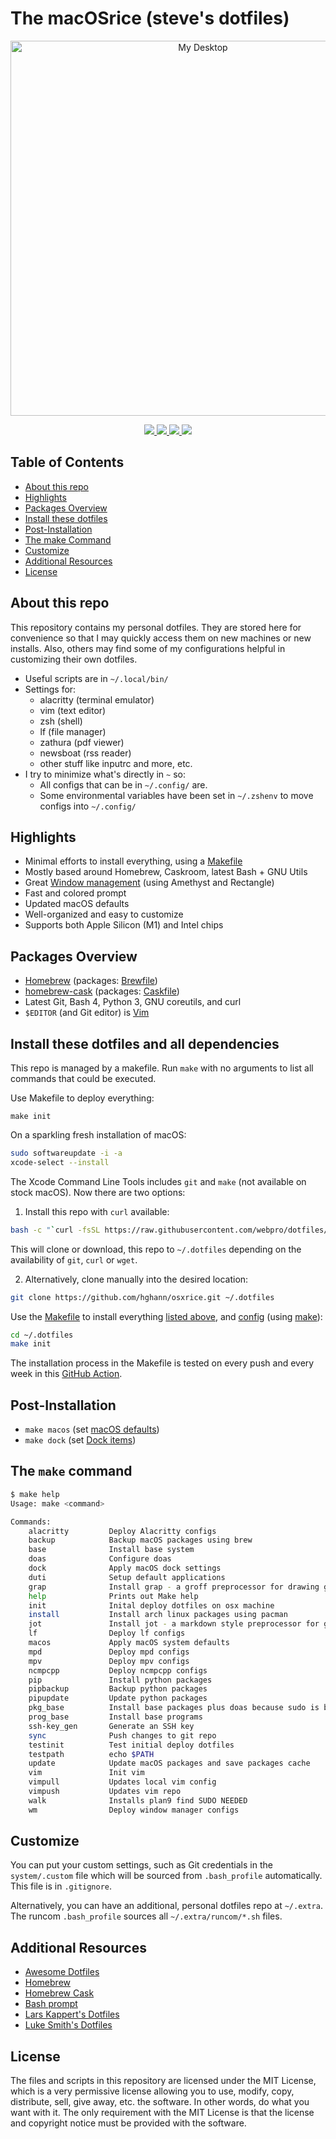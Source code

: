 # The macOSrice (steve's dotfiles)

<!-- Header & Preview Image -->
<p align="center">
    <img width="600" alt="My Desktop" src="https://github.com/hghann/osxrice/blob/master/screenshots/desktop.png">
</p>

<!-- Shields -->
<p align="center">
  <a href="https://github.com/hghann/osxrice/blob/master/LICENSE">
      <img src="https://img.shields.io/github/license/hghann/osxrice">
  </a>
  <a href="https://img.shields.io/github/languages/count/hghann/osxrice">
      <img src="https://img.shields.io/github/languages/count/hghann/osxrice">
  </a>
  <a href="https://img.shields.io/github/languages/code-size/hghann/osxrice">
      <img src="https://img.shields.io/github/languages/code-size/hghann/osxrice">
  </a>
  <a href="https://github.com/hghann/osxrice/pulse" alt="Activity">
      <img src="https://img.shields.io/github/commit-activity/m/hghann/osxrice">
  </a>
</p>

## Table of Contents

- [About this repo](#about-this-repo)
- [Highlights](#highlights)
- [Packages Overview](#packages-overview)
- [Install these dotfiles](#install-these-dotfiles-and-all-dependencies)
- [Post-Installation](#post-Installation)
- [The make Command](#the-make-command)
- [Customize](#customize)
- [Additional Resources](#additional-resources)
- [License](#license)

## About this repo

This repository contains my personal dotfiles. They are stored here for
convenience so that I may quickly access them on new machines or new installs.
Also, others may find some of my configurations helpful in customizing their
own dotfiles.

- Useful scripts are in `~/.local/bin/`
- Settings for:
	- alacritty (terminal emulator)
	- vim (text editor)
	- zsh (shell)
	- lf (file manager)
	- zathura (pdf viewer)
	- newsboat (rss reader)
	- other stuff like inputrc and more, etc.
- I try to minimize what's directly in `~` so:
	- All configs that can be in `~/.config/` are.
	- Some environmental variables have been set in `~/.zshenv` to move configs into `~/.config/`

## Highlights

- Minimal efforts to install everything, using a [Makefile](./Makefile)
- Mostly based around Homebrew, Caskroom, latest Bash + GNU Utils
- Great [Window management](https://github.com/hghann/osxrice/tree/master/.config/wm) (using Amethyst and Rectangle)
- Fast and colored prompt
- Updated macOS defaults
- Well-organized and easy to customize
- Supports both Apple Silicon (M1) and Intel chips

## Packages Overview

- [Homebrew](https://brew.sh) (packages: [Brewfile](./install/Brewfile))
- [homebrew-cask](https://github.com/Homebrew/homebrew-cask) (packages: [Caskfile](./install/Caskfile))
- Latest Git, Bash 4, Python 3, GNU coreutils, and curl
- `$EDITOR` (and Git editor) is [Vim](https://www.vim.org/)

## Install these dotfiles and all dependencies

This repo is managed by a makefile. Run `make` with no arguments to list
all commands that could be executed.

Use Makefile to deploy everything:

```
make init
```

On a sparkling fresh installation of macOS:

```bash
sudo softwareupdate -i -a
xcode-select --install
```

The Xcode Command Line Tools includes `git` and `make` (not available on stock
macOS). Now there are two options:

1. Install this repo with `curl` available:

```bash
bash -c "`curl -fsSL https://raw.githubusercontent.com/webpro/dotfiles/master/remote-install.sh`"
```

This will clone or download, this repo to `~/.dotfiles` depending on the
availability of `git`, `curl` or `wget`.

2. Alternatively, clone manually into the desired location:

```bash
git clone https://github.com/hghann/osxrice.git ~/.dotfiles
```

Use the [Makefile](./Makefile) to install everything
[listed above](#package-overview), and [config](./config) (using
[make](https://www.gnu.org/software/make/)):

```bash
cd ~/.dotfiles
make init
```

The installation process in the Makefile is tested on every push and every week
in this [GitHub Action](https://github.com/webpro/dotfiles/actions).

## Post-Installation

- `make macos` (set [macOS defaults](./.local/bin/macOS.sh))
- `make dock` (set [Dock items](./.local/bin/dock.sh))

## The `make` command

```bash
$ make help
Usage: make <command>

Commands:
    alacritty         Deploy Alacritty configs
    backup            Backup macOS packages using brew
    base              Install base system
    doas              Configure doas
    dock              Apply macOS dock settings
    duti              Setup default applications
    grap              Install grap - a groff preprocessor for drawing graphs
    help              Prints out Make help
    init              Inital deploy dotfiles on osx machine
    install           Install arch linux packages using pacman
    jot               Install jot - a markdown style preprocessor for groff
    lf                Deploy lf configs
    macos             Apply macOS system defaults
    mpd               Deploy mpd configs
    mpv               Deploy mpv configs
    ncmpcpp           Deploy ncmpcpp configs
    pip               Install python packages
    pipbackup         Backup python packages
    pipupdate         Update python packages
    pkg_base          Install base packages plus doas because sudo is bloat
    prog_base         Install base programs
    ssh-key_gen       Generate an SSH key
    sync              Push changes to git repo
    testinit          Test initial deploy dotfiles
    testpath          echo $PATH
    update            Update macOS packages and save packages cache
    vim               Init vim
    vimpull           Updates local vim config
    vimpush           Updates vim repo
    walk              Installs plan9 find SUDO NEEDED
    wm                Deploy window manager configs
```

## Customize

You can put your custom settings, such as Git credentials in the `system/.custom` file which will be sourced from
`.bash_profile` automatically. This file is in `.gitignore`.

Alternatively, you can have an additional, personal dotfiles repo at `~/.extra`. The runcom `.bash_profile` sources all
`~/.extra/runcom/*.sh` files.

## Additional Resources

- [Awesome Dotfiles](https://github.com/webpro/awesome-dotfiles)
- [Homebrew](https://brew.sh)
- [Homebrew Cask](https://github.com/Homebrew/homebrew-cask)
- [Bash prompt](https://wiki.archlinux.org/index.php/Color_Bash_Prompt)
- [Lars Kappert's Dotfiles](https://github.com/webpro/dotfiles)
- [Luke Smith's Dotfiles](https://github.com/LukeSmithxyz/voidrice)

## License

The files and scripts in this repository are licensed under the MIT License,
which is a very permissive license allowing you to use, modify, copy,
distribute, sell, give away, etc. the software. In other words, do what you
want with it. The only requirement with the MIT License is that the license and
copyright notice must be provided with the software.
